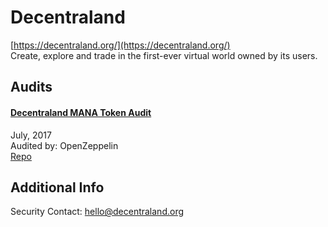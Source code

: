 # Decentraland

[https://decentraland.org/](https://decentraland.org/)<br>
Create, explore and trade in the first-ever virtual world owned by its users.


## Audits


#### [Decentraland MANA Token Audit](https://blog.openzeppelin.com/decentraland-mana-token-audit-ee56a6bca708/)

July, 2017<br>
Audited by: OpenZeppelin<br>
[Repo](https://github.com/decentraland/mana/tree/a13905356378cc0153dd3c2153c8ceae6400970d)






## Additional Info
Security Contact: hello@decentraland.org